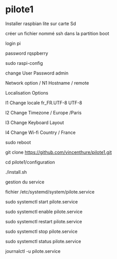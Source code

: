 # pilote1

Installer raspbian lite sur carte Sd

créer un fichier nommé ssh dans la partition boot

login pi

password rqspberry

sudo raspi-config

change User Password admin

Network option / N1 Hostname / remote

Localisation Options 

I1 Change locale fr_FR.UTF-8 UTF-8

I2 Change Timezone / Europe /Paris

I3 Change Keyboard Layout

I4 Change Wi-fi Country / France


sudo reboot

git clone https://github.com/vincenthure/pilote1.git

cd pilote1/configuration

./install.sh



gestion du service

fichier /etc/systemd/system/pilote.service

sudo systemctl start pilote.service

sudo systemctl enable pilote.service

sudo systemctl restart pilote.service

sudo systemctl stop pilote.service

sudo systemctl status pilote.service


journalctl -u pilote.service